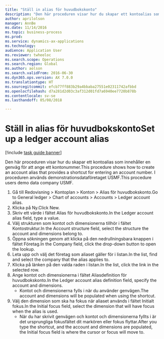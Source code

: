 ```yaml
--- 
title: "Ställ in alias för huvudbokskonto"
description: "Den här proceduren visar hur du skapar ett kontoalias som innehåller en genväg för att ange ett kontonummer."
author: aprilolson
manager: AnnBe
ms.date: 11/14/2016
ms.topic: business-process
ms.prod: 
ms.service: dynamics-ax-applications
ms.technology: 
audience: Application User
ms.reviewer: twheeloc
ms.search.scope: Operations
ms.search.region: Global
ms.author: aolson
ms.search.validFrom: 2016-06-30
ms.dyn365.ops.version: AX 7.0.0
ms.translationtype: HT
ms.sourcegitcommit: efcb77ff883b29a4bbaba27551e02311742afbbd
ms.openlocfilehash: d7a281d2d03c3af312d01fd7a6940ee7720b878b
ms.contentlocale: sv-se
ms.lasthandoff: 05/08/2018

---
```

# <a name="set-up-a-ledger-account-alias"></a><span data-ttu-id="dcb45-103">Ställ in alias för huvudbokskonto</span><span class="sxs-lookup"><span data-stu-id="dcb45-103">Set up a ledger account alias</span></span>

[!include [task guide banner](../../includes/task-guide-banner.md)]

<span data-ttu-id="dcb45-104">Den här proceduren visar hur du skapar ett kontoalias som innehåller en genväg för att ange ett kontonummer.</span><span class="sxs-lookup"><span data-stu-id="dcb45-104">This procedure shows how to create an account alias that provides a shortcut for entering an account number.</span></span> <span data-ttu-id="dcb45-105">I proceduren används demonstrationsdataföretaget USMF.</span><span class="sxs-lookup"><span data-stu-id="dcb45-105">This procedure users demo data company USMF.</span></span>

1. <span data-ttu-id="dcb45-106">Gå till Redovisning > Kontoplan > Konton > Alias för huvudbokskonto.</span><span class="sxs-lookup"><span data-stu-id="dcb45-106">Go to General ledger > Chart of accounts > Accounts > Ledger account alias.</span></span>
2. <span data-ttu-id="dcb45-107">Klicka på Ny.</span><span class="sxs-lookup"><span data-stu-id="dcb45-107">Click New.</span></span>
3. <span data-ttu-id="dcb45-108">Skriv ett värde i fältet Alias för huvudbokskonto.</span><span class="sxs-lookup"><span data-stu-id="dcb45-108">In the Ledger account alias field, type a value.</span></span>
4. <span data-ttu-id="dcb45-109">Välj strukturen som kontot och dimensionerna tillhör i fältet Kontostruktur.</span><span class="sxs-lookup"><span data-stu-id="dcb45-109">In the Account structure field, select the structure the account and dimensions belong to.</span></span>
5. <span data-ttu-id="dcb45-110">Öppna sökningen genom att klicka på den nedrullningsbara knappen i fältet Företag.</span><span class="sxs-lookup"><span data-stu-id="dcb45-110">In the Company field, click the drop-down button to open the lookup.</span></span>
6. <span data-ttu-id="dcb45-111">Leta upp och välj det företag som aliaset gäller för i listan.</span><span class="sxs-lookup"><span data-stu-id="dcb45-111">In the list, find and select the company that the alias applies to.</span></span>
7. <span data-ttu-id="dcb45-112">Klicka på länken på den valda raden i listan.</span><span class="sxs-lookup"><span data-stu-id="dcb45-112">In the list, click the link in the selected row.</span></span>
8. <span data-ttu-id="dcb45-113">Ange kontot och dimensionerna i fältet Aliasdefinition för huvudbokskonto.</span><span class="sxs-lookup"><span data-stu-id="dcb45-113">In the Ledger account alias definition field, specify the account and dimensions.</span></span>
    * <span data-ttu-id="dcb45-114">Kontot och dimensionerna fylls i när du använder genvägen.</span><span class="sxs-lookup"><span data-stu-id="dcb45-114">The account and dimensions will be populated when using the shortcut.</span></span>  
9. <span data-ttu-id="dcb45-115">Välj den dimension som ska ha fokus när aliaset används i fältet Initialt fokus.</span><span class="sxs-lookup"><span data-stu-id="dcb45-115">In the Initial focus field, select the dimension that will have focus when the alias is used.</span></span>
    * <span data-ttu-id="dcb45-116">När du har skrivit genvägen och kontot och dimensionerna fyllts i är det ursprungliga fokusfältet dit markören eller fokus flyttar.</span><span class="sxs-lookup"><span data-stu-id="dcb45-116">After you type the shortcut, and the account and dimensions are populated, the Initial focus field is where the cursor or focus will move to.</span></span>  


